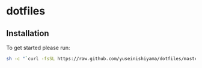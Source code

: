 dotfiles
========

## Installation

To get started please run:

```bash
sh -c "`curl -fsSL https://raw.github.com/yuseinishiyama/dotfiles/master/install.sh`"
```
